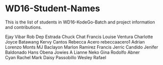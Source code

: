 # WD16-Student-Names
This is the list of students in WD16-KodeGo-Batch and project information and contributions.


Ejay Vibar 
Rob Dep 
Estrada Chuck
Chat
Francis Louise Ventura 
Charlotte Joyce Batawang 
Kervy Cantos
Rebecca Acero rebeccaacero1 
Adrian
Lorenzo
Monts
MJ Baclayon
Marlon Ramirez
Francis Jerric Candido
Jenifer Baldonado
Hans Obena
Jowies A
Lianne Neko
Gina Rodolfo 
Abner  
Cyan
Rachel Mark
Daisy Passobillo 
Wesley Rafael
